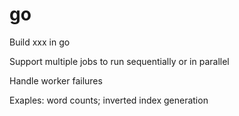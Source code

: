 # go
Build xxx in go

Support multiple jobs to run sequentially or in parallel

Handle worker failures

Exaples: word counts; inverted index generation
